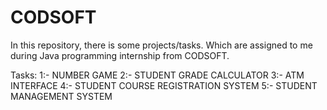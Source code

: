# CODSOFT
In this repository, there is some projects/tasks.
Which are assigned to me during Java programming internship from CODSOFT.

Tasks:
1:- NUMBER GAME
2:- STUDENT GRADE CALCULATOR
3:- ATM INTERFACE
4:- STUDENT COURSE REGISTRATION SYSTEM
5:- STUDENT MANAGEMENT SYSTEM 
